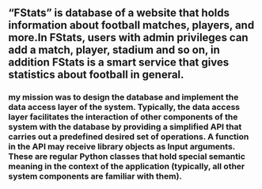 ## “FStats” is database of a website that holds information about football matches, players, and more.In FStats, users with admin privileges can add a match, player, stadium and so on, in addition FStats is a smart service that gives statistics about football in general.
### my mission was to design the database and implement the data access layer of the system. Typically, the data access layer facilitates the interaction of other components of the system with the database by providing a simplified API that carries out a predefined desired set of operations. A function in the API may receive library objects as Input arguments. These are regular Python classes that hold special semantic meaning in the context of the application (typically, all other system components are familiar with them). 
